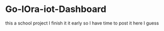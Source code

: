 # Go-lOra-iot-Dashboard
this a school project I finish it it early so I have time to post it here I guess
